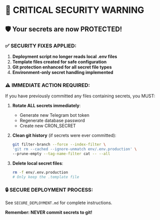 # 🚨 CRITICAL SECURITY WARNING

## 🛡️ Your secrets are now PROTECTED!

### ✅ **SECURITY FIXES APPLIED:**

1. **Deployment script no longer reads local .env files**
2. **Template files created for safe configuration**
3. **Git protection enhanced for all secret file types**
4. **Environment-only secret handling implemented**

### ⚠️ **IMMEDIATE ACTION REQUIRED:**

If you have previously committed any files containing secrets, you MUST:

1. **Rotate ALL secrets immediately**:
   - Generate new Telegram bot token
   - Regenerate database password
   - Create new CRON_SECRET

2. **Clean git history** (if secrets were ever committed):
   ```bash
   git filter-branch --force --index-filter \
   'git rm --cached --ignore-unmatch env/.env.production' \
   --prune-empty --tag-name-filter cat -- --all
   ```

3. **Delete local secret files**:
   ```bash
   rm -f env/.env.production
   # Only keep the .template file
   ```

### 🔒 **SECURE DEPLOYMENT PROCESS:**

See `SECURE_DEPLOYMENT.md` for complete instructions.

**Remember: NEVER commit secrets to git!**